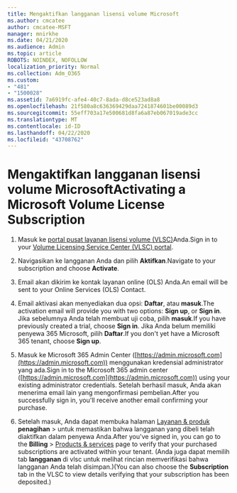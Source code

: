 ```yaml
---
title: Mengaktifkan langganan lisensi volume Microsoft
ms.author: cmcatee
author: cmcatee-MSFT
manager: mnirkhe
ms.date: 04/21/2020
ms.audience: Admin
ms.topic: article
ROBOTS: NOINDEX, NOFOLLOW
localization_priority: Normal
ms.collection: Adm_O365
ms.custom:
- "481"
- "1500028"
ms.assetid: 7a6919fc-afe4-40c7-8ada-d8ce523ad8a8
ms.openlocfilehash: 21f580a8c636369429daa7241874601be00089d3
ms.sourcegitcommit: 55eff703a17e500681d8fa6a87eb067019ade3cc
ms.translationtype: MT
ms.contentlocale: id-ID
ms.lasthandoff: 04/22/2020
ms.locfileid: "43708762"
---
```

# <a name="activating-a-microsoft-volume-license-subscription"></a><span data-ttu-id="e0e30-102">Mengaktifkan langganan lisensi volume Microsoft</span><span class="sxs-lookup"><span data-stu-id="e0e30-102">Activating a Microsoft Volume License Subscription</span></span>

1. <span data-ttu-id="e0e30-103">Masuk ke [portal pusat layanan lisensi volume (VLSC)](https://go.microsoft.com/fwlink/p/?LinkId=329762)Anda.</span><span class="sxs-lookup"><span data-stu-id="e0e30-103">Sign in to your [Volume Licensing Service Center (VLSC) portal](https://go.microsoft.com/fwlink/p/?LinkId=329762).</span></span>

2. <span data-ttu-id="e0e30-104">Navigasikan ke langganan Anda dan pilih **Aktifkan**.</span><span class="sxs-lookup"><span data-stu-id="e0e30-104">Navigate to your subscription and choose **Activate**.</span></span>

3. <span data-ttu-id="e0e30-105">Email akan dikirim ke kontak layanan online (OLS) Anda.</span><span class="sxs-lookup"><span data-stu-id="e0e30-105">An email will be sent to your Online Services (OLS) Contact.</span></span>

4. <span data-ttu-id="e0e30-106">Email aktivasi akan menyediakan dua opsi: **Daftar**, atau **masuk**.</span><span class="sxs-lookup"><span data-stu-id="e0e30-106">The activation email will provide you with two options: **Sign up**, or **Sign in**.</span></span> <span data-ttu-id="e0e30-107">Jika sebelumnya Anda telah membuat uji coba, pilih **masuk**.</span><span class="sxs-lookup"><span data-stu-id="e0e30-107">If you have previously created a trial, choose **Sign in**.</span></span> <span data-ttu-id="e0e30-108">Jika Anda belum memiliki penyewa 365 Microsoft, pilih **Daftar**.</span><span class="sxs-lookup"><span data-stu-id="e0e30-108">If you don't yet have a Microsoft 365 tenant, choose **Sign up**.</span></span>

5. <span data-ttu-id="e0e30-109">Masuk ke Microsoft 365 Admin Center ([https://admin.microsoft.com](https://admin.microsoft.com)) menggunakan kredensial administrator yang ada.</span><span class="sxs-lookup"><span data-stu-id="e0e30-109">Sign in to the Microsoft 365 admin center ([https://admin.microsoft.com](https://admin.microsoft.com)) using your existing administrator credentials.</span></span> <span data-ttu-id="e0e30-110">Setelah berhasil masuk, Anda akan menerima email lain yang mengonfirmasi pembelian.</span><span class="sxs-lookup"><span data-stu-id="e0e30-110">After you successfully sign in, you'll receive another email confirming your purchase.</span></span>

6. <span data-ttu-id="e0e30-111">Setelah masuk, Anda dapat membuka halaman [Layanan & produk](https://go.microsoft.com/fwlink/p/?linkid=842054) **penagihan** \> untuk memastikan bahwa langganan yang dibeli telah diaktifkan dalam penyewa Anda.</span><span class="sxs-lookup"><span data-stu-id="e0e30-111">After you've signed in, you can go to the **Billing** \> [Products & services](https://go.microsoft.com/fwlink/p/?linkid=842054) page to verify that your purchased subscriptions are activated within your tenant.</span></span> <span data-ttu-id="e0e30-112">(Anda juga dapat memilih tab **langganan** di vlsc untuk melihat rincian memverifikasi bahwa langganan Anda telah disimpan.)</span><span class="sxs-lookup"><span data-stu-id="e0e30-112">(You can also choose the **Subscription** tab in the VLSC to view details verifying that your subscription has been deposited.)</span></span>